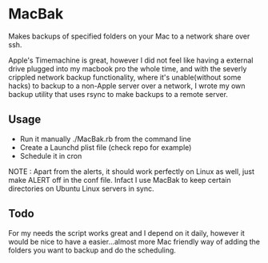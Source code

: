 MacBak
======

Makes backups of specified folders on your Mac to a network share over
ssh.

Apple's Timemachine is great, however I did not feel like having a
external drive plugged into my macbook pro the whole time, and with the
severly crippled network backup functionality, where it's unable(without
some hacks) to backup to a non-Apple server over a network, I wrote my
own backup utility that uses rsync to make backups to a remote server.

Usage
-----

* Run it manually ./MacBak.rb from the command line
* Create a Launchd plist file (check repo for example)
* Schedule it in cron

NOTE : Apart from the alerts, it should work perfectly on Linux as well,
just make ALERT off in the conf file. Infact I use MacBak to keep certain
directories on Ubuntu Linux servers in sync.

Todo
----

For my needs the script works great and I depend on it daily, however
it would be nice to have a easier...almost more Mac friendly way of
adding the folders you want to backup and do the scheduling.
